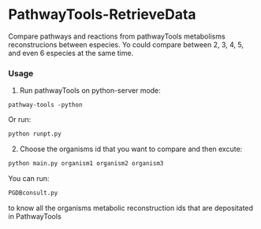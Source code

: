 # PathwayTools-RetrieveData
Compare pathways and reactions from pathwayTools metabolisms reconstrucions between especies. Yo could compare between 2, 3, 4, 5, and even 6 especies at the same time.

### Usage
1) Run pathwayTools on python-server mode:
```
pathway-tools -python
```
Or run:

```python
python runpt.py
```

2) Choose the organisms id that you want to compare and then excute:
```python
python main.py organism1 organism2 organism3
```
You can run:
```python
PGDBconsult.py
```
to know all the organisms metabolic reconstruction ids that are depositated in PathwayTools
